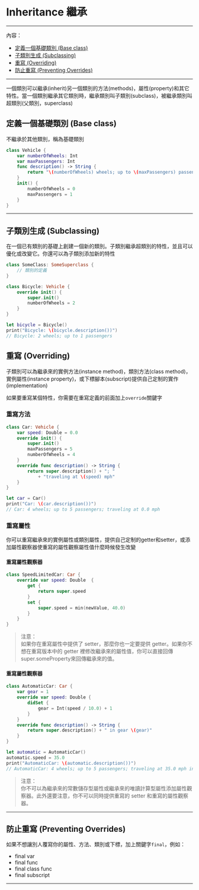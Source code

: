 # Inheritance 繼承
---
內容：
* [定義一個基礎類別 (Base class)](#defining_a_base_class)
* [子類別生成 (Subclassing)](#subclassing)
* [重寫 (Overriding)](#overriding)
* [防止重寫 (Preventing Overrides)](#preventing_overrides)

---

一個類別可以繼承(inherit)另一個類別的方法(methods)，屬性(property)和其它特性。當一個類別繼承其它類別時，繼承類別叫子類別(subclass)，被繼承類別叫超類別(父類別，superclass)

## <a name='defining_a_base_class'></a> 定義一個基礎類別 (Base class)

不繼承於其他類別，稱為基礎類別
```swift
class Vehicle {
    var numberOfWheels: Int
    var maxPassengers: Int
    func description() -> String {
        return "\(numberOfWheels) wheels; up to \(maxPassengers) passengers"
    }
    init() {
        numberOfWheels = 0
        maxPassengers = 1
    }
}
```

---

## <a name='subclassing'></a> 子類別生成 (Subclassing)

在一個已有類別的基礎上創建一個新的類別。子類別繼承超類別的特性，並且可以優化或改變它。你還可以為子類別添加新的特性
```swift
class SomeClass: SomeSuperclass {
    // 類別的定義
}
```
```swift
class Bicycle: Vehicle {
    override init() {
        super.init()
        numberOfWheels = 2
    }
}

let bicycle = Bicycle()
print("Bicycle: \(bicycle.description())")
// Bicycle: 2 wheels; up to 1 passengers
```

## <a name='overriding'></a> 重寫 (Overriding)

子類別可以為繼承來的實例方法(instance method)，類別方法(class method)，實例屬性(instance property)，或下標腳本(subscript)提供自己定制的實作(implementation)

如果要重寫某個特性，你需要在重寫定義的前面加上`override`關鍵字

### 重寫方法
```swift
class Car: Vehicle {
    var speed: Double = 0.0
    override init() {
        super.init()
        maxPassengers = 5
        numberOfWheels = 4
    }
    override func description() -> String {
        return super.description() + "; "
            + "traveling at \(speed) mph"
    }
}

let car = Car()
print("Car: \(car.description())")
// Car: 4 wheels; up to 5 passengers; traveling at 0.0 mph
```

### 重寫屬性
你可以重寫繼承來的實例屬性或類別屬性，提供自己定制的getter和setter，或添加屬性觀察器使重寫的屬性觀察屬性值什麼時候發生改變

#### 重寫屬性觀察器

```swift
class SpeedLimitedCar: Car {
    override var speed: Double  {
        get {
            return super.speed
        }
        set {
            super.speed = min(newValue, 40.0)
        }
    }
}
```

>注意：<br>
如果你在重寫屬性中提供了 setter，那麼你也一定要提供 getter。如果你不想在重寫版本中的 getter 裡修改繼承來的屬性值，你可以直接回傳super.someProperty來回傳繼承來的值。

#### 重寫屬性觀察器
```swift
class AutomaticCar: Car {
    var gear = 1
    override var speed: Double {
        didSet {
            gear = Int(speed / 10.0) + 1
        }
    }
    override func description() -> String {
        return super.description() + " in gear \(gear)"
    }
}

let automatic = AutomaticCar()
automatic.speed = 35.0
print("AutomaticCar: \(automatic.description())")
// AutomaticCar: 4 wheels; up to 5 passengers; traveling at 35.0 mph in gear 4
```

>注意：<br>
你不可以為繼承來的常數儲存型屬性或繼承來的唯讀計算型屬性添加屬性觀察器。此外還要注意，你不可以同時提供重寫的 setter 和重寫的屬性觀察器。

---

## <a name='preventing_overrides'></a> 防止重寫 (Preventing Overrides)

如果不想讓別人覆寫你的屬性、方法、類別或下標，加上關鍵字`final`，例如：
* final var
* final func
* final class func
* final subscript

---